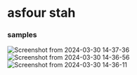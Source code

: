 # asfour stah 
### samples

![Screenshot from 2024-03-30 14-37-36](https://github.com/RayenMnif/asfour-stah/assets/95150185/7c02f79b-6a57-4566-8a47-9cd9ffe65621)
![Screenshot from 2024-03-30 14-36-56](https://github.com/RayenMnif/asfour-stah/assets/95150185/4c982418-03d4-4593-a1d3-b56ce8bd7bec)
![Screenshot from 2024-03-30 14-36-11](https://github.com/RayenMnif/asfour-stah/assets/95150185/e74e0f61-71bb-47ca-baa9-1e9ad6640a8c)
